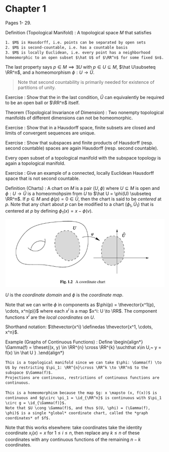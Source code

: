 # Chapter 1 


Pages 1- 29.


Definition (Topological Manifold)
:   A topological space $M$ that satisfies

    1. $M$ is Hausdorff, i.e. points can be separated by open sets
    2. $M$ is second-countable, i.e. has a countable basis
    3. $M$ is locally Euclidean, i.e. every point has a neighborhood homeomorphic to an open subset $\hat U$ of $\RR^n$ for some fixed $n$.


The last property says $p\in M \implies \exists U$ with $p\in U \subseteq M$, $\hat U\subseteq \RR^n$, and a homeomorphism $\phi: U \to \hat U$.

> Note that second countability is primarily needed for existence of partitions of unity.

Exercise
: Show that the in the last condition, $\hat U$ can equivalently be required to be an open ball or $\RR^n$ itself.


Theorem (Topological Invariance of Dimension)
: Two nonempty topological manifolds of different dimensions can not be homeomorphic.


Exercise
: Show that in a Hausdorff space, finite subsets are closed and limits of convergent sequences are unique.

Exercise
: Show that subspaces and finite products of Hausdorff (resp. second countable) spaces are again Hausdorff (resp. second countable).

Every open subset of a topological manifold with the subspace topology is again a topological manifold.

Exercise
: Give an example of a connected, locally Euclidean Hausdorff space that is not second countable.

Definition (Charts)
: A chart on $M$ is a pair $(U, \phi)$ where $U\subseteq M$ is open and $\phi: U \to \hat U$ is a homeormohpsim from $U$ to $\hat U = \phi(U) \subseteq \RR^n$.
  If $p\in M$ and $\phi(p) = 0 \in \bar U$, then the chart is said to be *centered* at $p$.
  Note that any chart about $p$ can be modified to a chart $(\phi_1, \hat U_1)$ that is centered at $p$ by defining $\phi_1(x) = x - \phi(v)$.
  
  ![](figures/image_2020-06-15-00-22-05.png)

  $U$ is the *coordinate domain* and $\phi$ is the *coordinate map*.

  Note that we can write $\phi$ in components as $\phi(p) = \thevector{x^1(p), \cdots, x^n(p)}$ where each $x^i$ is a map $x^i: U \to \RR$.
  The component functions $x^i$ are the *local coordinates* on $U$.

Shorthand notation: $\thevector{x^i} \definedas \thevector{x^1, \cdots, x^n}$.

Example (Graphs of Continuous Functions)
:   Define 
    \begin{align*}
    \Gamma(f) = \theset{(x, y) \in \RR^{n} \cross \RR^{k} \suchthat x\in U,~ y = f(x) \in \hat U }
    .\end{align*}

    This is a topological manifold since we can take $\phi: \Gamma(f) \to U$ by restricting $\pi_1: \RR^{n}\cross \RR^k \to \RR^n$ to the subspace $\Gamma(f)$.
    Projections are continuous, restrictions of continuous functions are continuous. 
    
    This is a homeomorphism because the map $g: x \mapsto (x, f(x))$ is continuous and $g\circ \pi_1 = \id_{\RR^n}$ is continuous with $\pi_1 \circ g = \id_{\Gamma(f)}$.
    Note that $U \cong \Gamma(f)$, and thus $(U, \phi) = (\Gamma(f), \phi)$ is a single *global* coordinate chart, called the *graph coordinates* of $f$.

Note that this works elsewhere: take coordinates take the identity coordinate $x_i(x) = x$ for $1\leq i \leq n$, then replace any $k\leq n$ of these coordinates with any continuous functions of the remaining $n-k$ coordinates.


